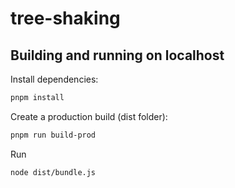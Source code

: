# tree-shaking

## Building and running on localhost

Install dependencies:

```sh
pnpm install
```

Create a production build (dist folder):

```sh
pnpm run build-prod
```

Run

```sh
node dist/bundle.js
```
